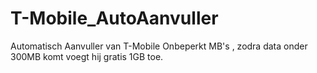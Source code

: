 # T-Mobile_AutoAanvuller
Automatisch Aanvuller van T-Mobile Onbeperkt MB's , zodra data onder 300MB komt voegt hij gratis 1GB toe.
